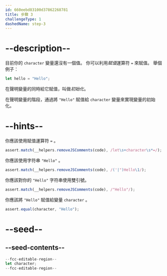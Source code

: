 ```yaml
---
id: 660eebd83100d37862268781
title: 步驟 3
challengeType: 1
dashedName: step-3
---
```


# --description--

目前你的 `character` 變量還沒有一個值。 你可以利用<dfn>賦值</dfn>運算符 `=` 來賦值。 舉個例子：

```js
let hello = "Hello";
```

在聲明變量的同時給它賦值，叫做<dfn>初始化</dfn>。

在聲明變量的階段，通過將 `"Hello"` 賦值給 `character` 變量來實現變量的初始化。

# --hints--

你應該使用賦值運算符 `=` 。

```js
assert.match(__helpers.removeJSComments(code), /let\s+character\s*=/);
```

你應該使用字符串 `"Hello"` 。

```js
assert.match(__helpers.removeJSComments(code), /('|")Hello\1/);
```

你應該對你的 `"Hello"` 字符串使用雙引號。

```js
assert.match(__helpers.removeJSComments(code), /"Hello"/);
```

你應該將 `"Hello"` 賦值給變量 `character` 。

```js
assert.equal(character, "Hello");
```

# --seed--

## --seed-contents--

```js
--fcc-editable-region--
let character;
--fcc-editable-region--
```
